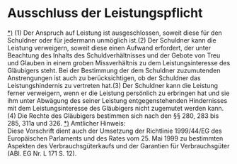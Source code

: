 # Ausschluss der Leistungspflicht

[\*)](#BJNR001950896BJNE026802377) (1) Der Anspruch auf Leistung ist ausgeschlossen, soweit diese für den Schuldner oder für jedermann unmöglich ist.(2) Der Schuldner kann die Leistung verweigern, soweit diese einen Aufwand erfordert, der unter Beachtung des Inhalts des Schuldverhältnisses und der Gebote von Treu und Glauben in einem groben Missverhältnis zu dem Leistungsinteresse des Gläubigers steht. Bei der Bestimmung der dem Schuldner zuzumutenden Anstrengungen ist auch zu berücksichtigen, ob der Schuldner das Leistungshindernis zu vertreten hat.(3) Der Schuldner kann die Leistung ferner verweigern, wenn er die Leistung persönlich zu erbringen hat und sie ihm unter Abwägung des seiner Leistung entgegenstehenden Hindernisses mit dem Leistungsinteresse des Gläubigers nicht zugemutet werden kann.(4) Die Rechte des Gläubigers bestimmen sich nach den §§ 280, 283 bis 285, 311a und 326. [\*)](#FnR.BJNR001950896BJNE026802377) 
Amtlicher Hinweis:  
Diese Vorschrift dient auch der Umsetzung der Richtlinie 1999/44/EG des Europäischen Parlaments und des Rates vom 25. Mai 1999 zu bestimmten Aspekten des Verbrauchsgüterkaufs und der Garantien für Verbrauchsgüter (ABl. EG Nr. L 171 S. 12).
 

